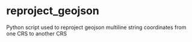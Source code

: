 # reproject_geojson
Python script used to reproject geojson multiline string coordinates from one CRS to another CRS
